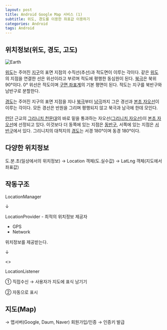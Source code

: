 ```yaml
---
layout: post
title: Android Google Map 서비스 (1)
subtitle: 위도, 경도를 이용한 좌표값 이용하기
categories: Android
tags: Android
---
```


## 위치정보(위도, 경도, 고도)

<img src="https://upload.wikimedia.org/wikipedia/commons/thumb/6/62/Latitude_and_Longitude_of_the_Earth.svg/2880px-Latitude_and_Longitude_of_the_Earth.svg.png" title="" alt="Earth" data-align="center">

[위도](https://ko.wikipedia.org/wiki/%EC%9C%84%EB%8F%84 "위도")는 주어진 [지구](https://ko.wikipedia.org/wiki/%EC%A7%80%EA%B5%AC "지구")의 표면 지점의 수직선(추선)과 적도면이 이루는 각이다. 같은 [위도](https://ko.wikipedia.org/wiki/%EC%9C%84%EB%8F%84 "위도")의 지점을 연결한 선은 위선이라고 부르며 적도에 평행한 동심원이 된다. [북극](https://ko.wikipedia.org/wiki/%EB%B6%81%EA%B7%B9 "북극")은 북위 90°이다. 0° 위선은 적도이며 [구면 좌표계](https://ko.wikipedia.org/wiki/%EA%B5%AC%EB%A9%B4_%EC%A2%8C%ED%91%9C%EA%B3%84 "구면 좌표계")의 기본 평면이 된다. 적도는 지구를 북반구와 남반구로 분할한다.

[경도](https://ko.wikipedia.org/wiki/%EA%B2%BD%EB%8F%84 "경도")는 주어진 지구의 표면 지점을 지나 [북극](https://ko.wikipedia.org/wiki/%EB%B6%81%EA%B7%B9 "북극")부터 [남극](https://ko.wikipedia.org/wiki/%EB%82%A8%EA%B7%B9 "남극")까지 그은 경선과 [본초 자오선](https://ko.wikipedia.org/wiki/%EB%B3%B8%EC%B4%88_%EC%9E%90%EC%98%A4%EC%84%A0 "본초 자오선")이 이루는 각이다. 모든 경선은 반원을 그리며 평행되지 않고 북극과 남극에 한데 모인다.

[런던](https://ko.wikipedia.org/wiki/%EB%9F%B0%EB%8D%98 "런던") 근교의 [그리니치 천문대](https://ko.wikipedia.org/wiki/%EA%B7%B8%EB%A6%AC%EB%8B%88%EC%B9%98_%EC%B2%9C%EB%AC%B8%EB%8C%80 "그리니치 천문대")의 바로 밑을 통과하는 자오선([그리니치 자오선](https://ko.wikipedia.org/wiki/%EA%B7%B8%EB%A6%AC%EB%8B%88%EC%B9%98_%EC%9E%90%EC%98%A4%EC%84%A0 "그리니치 자오선"))이 [본초 자오선](https://ko.wikipedia.org/wiki/%EB%B3%B8%EC%B4%88_%EC%9E%90%EC%98%A4%EC%84%A0 "본초 자오선")에 선정되고 있다. 이것보다 더 동쪽에 있는 지점은 [동반구](https://ko.wikipedia.org/wiki/%EB%8F%99%EB%B0%98%EA%B5%AC "동반구"), 서쪽에 있는 지점은 [서반구](https://ko.wikipedia.org/wiki/%EC%84%9C%EB%B0%98%EA%B5%AC "서반구")에서 있다. 그리니치의 대척지의 [경도](https://ko.wikipedia.org/wiki/%EA%B2%BD%EB%8F%84 "경도")는 서경 180°이며 동경 180°이다.

## 다양한 위치정보

도.분.초(일상에서의 위치정보) → Location 객체(도.실수값) → LatLng 객체(지도에서 좌표값)

## 작동구조

LocationManager

↓

LocationProvider - 최적의 위치정보 제공자    

- GPS
- Network

위치정보를 제공받는다.

↓

<<interface>>

LocationListener

① 직접수신 → 사용자가 지도에 표식 남기기

② 자동으로 표시

## 지도(Map)

→ 맵서버(Google, Daum, Naver)
회원가입/인증 → 인증키 발급
